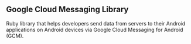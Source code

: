 ## Google Cloud Messaging Library ##

Ruby library that helps developers send data from servers to their Android applications on Android devices via Google Cloud Messaging for Android (GCM).
